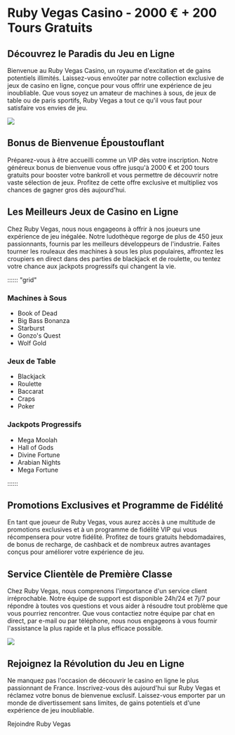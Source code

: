 # Ruby Vegas Casino - 2000 € + 200 Tours Gratuits

## Découvrez le Paradis du Jeu en Ligne

Bienvenue au Ruby Vegas Casino, un royaume d\'excitation et de gains
potentiels illimités. Laissez-vous envoûter par notre collection
exclusive de jeux de casino en ligne, conçue pour vous offrir une
expérience de jeu inoubliable. Que vous soyez un amateur de machines à
sous, de jeux de table ou de paris sportifs, Ruby Vegas a tout ce qu\'il
vous faut pour satisfaire vos envies de jeu.

[![](https://i.imgur.com/JJwkDm3.png)](https://traff.sbs/frcas)

## Bonus de Bienvenue Époustouflant

Préparez-vous à être accueilli comme un VIP dès votre inscription. Notre
généreux bonus de bienvenue vous offre jusqu\'à 2000 € et 200 tours
gratuits pour booster votre bankroll et vous permettre de découvrir
notre vaste sélection de jeux. Profitez de cette offre exclusive et
multipliez vos chances de gagner gros dès aujourd\'hui.

## Les Meilleurs Jeux de Casino en Ligne

Chez Ruby Vegas, nous nous engageons à offrir à nos joueurs une
expérience de jeu inégalée. Notre ludothèque regorge de plus de 450 jeux
passionnants, fournis par les meilleurs développeurs de l\'industrie.
Faites tourner les rouleaux des machines à sous les plus populaires,
affrontez les croupiers en direct dans des parties de blackjack et de
roulette, ou tentez votre chance aux jackpots progressifs qui changent
la vie.

:::::: \"grid\"



### Machines à Sous

-   Book of Dead
-   Big Bass Bonanza
-   Starburst
-   Gonzo\'s Quest
-   Wolf Gold







### Jeux de Table

-   Blackjack
-   Roulette
-   Baccarat
-   Craps
-   Poker







### Jackpots Progressifs

-   Mega Moolah
-   Hall of Gods
-   Divine Fortune
-   Arabian Nights
-   Mega Fortune



::::::

## Promotions Exclusives et Programme de Fidélité

En tant que joueur de Ruby Vegas, vous aurez accès à une multitude de
promotions exclusives et à un programme de fidélité VIP qui vous
récompensera pour votre fidélité. Profitez de tours gratuits
hebdomadaires, de bonus de recharge, de cashback et de nombreux autres
avantages conçus pour améliorer votre expérience de jeu.

## Service Clientèle de Première Classe

Chez Ruby Vegas, nous comprenons l\'importance d\'un service client
irréprochable. Notre équipe de support est disponible 24h/24 et 7j/7
pour répondre à toutes vos questions et vous aider à résoudre tout
problème que vous pourriez rencontrer. Que vous contactiez notre équipe
par chat en direct, par e-mail ou par téléphone, nous nous engageons à
vous fournir l\'assistance la plus rapide et la plus efficace possible.

[![](\%22https://i.imgur.com/JJwkDm3.png\%22)](\%22https://rubyvegascasinos.fr/go/\%22)

## Rejoignez la Révolution du Jeu en Ligne

Ne manquez pas l\'occasion de découvrir le casino en ligne le plus
passionnant de France. Inscrivez-vous dès aujourd\'hui sur Ruby Vegas et
réclamez votre bonus de bienvenue exclusif. Laissez-vous emporter par un
monde de divertissement sans limites, de gains potentiels et d\'une
expérience de jeu inoubliable.

Rejoindre Ruby Vegas

